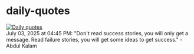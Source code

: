 # daily-quotes
[![Daily quotes](https://github.com/ceepu8/daily-quotes/actions/workflows/daily-quote.yml/badge.svg)](https://github.com/ceepu8/daily-quotes/actions/workflows/daily-quote.yml)<br/>
July 03, 2025 at 04:45 PM: "Don't read success stories, you will only get a message. Read failure stories, you will get some ideas to get success." - Abdul Kalam
